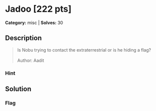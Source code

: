 # Jadoo [222 pts]

**Category:** misc
| **Solves:** 30

## Description
>Is Nobu trying to contact the extraterrestrial or is he hiding a flag?<br><br>Author: Aadit

### Hint
 
## Solution

### Flag

